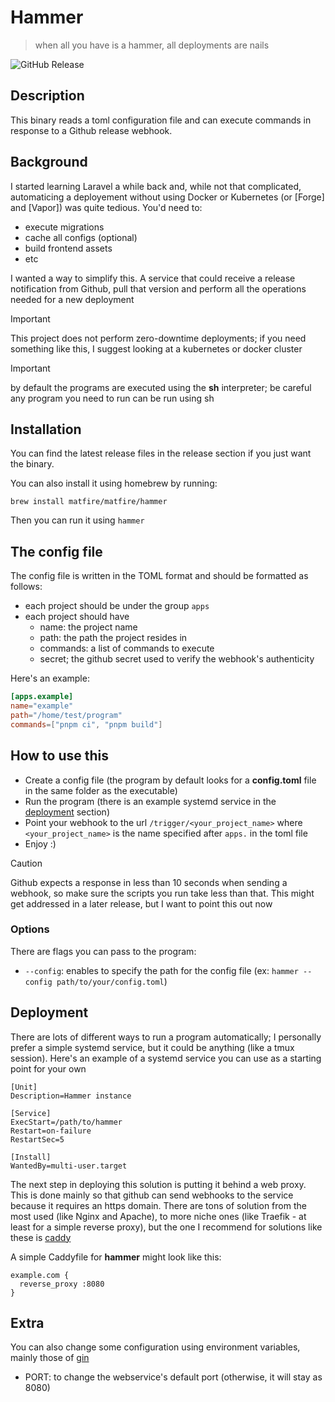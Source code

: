 # Hammer

> when all you have is a hammer, all deployments are nails

![GitHub Release](https://img.shields.io/github/v/release/matfire/hammer?style=for-the-badge)


## Description

This binary reads a toml configuration file and can execute commands in response to a Github release webhook.

## Background

I started learning Laravel a while back and, while not that complicated, automaticing a deployement without using Docker or Kubernetes (or [Forge] and [Vapor]) was quite tedious. You'd need to:

- execute migrations
- cache all configs (optional)
- build frontend assets
- etc

I wanted a way to simplify this. A service that could receive a release notification from Github, pull that version and perform all the operations needed for a new deployment

> [!IMPORTANT]
> This project does not perform zero-downtime deployments; if you need something like this, I suggest looking at a kubernetes or docker cluster

> [!IMPORTANT]
> by default the programs are executed using the **sh** interpreter; be careful any program you need to run can be run using sh

## Installation

You can find the latest release files in the release section if you just want the binary.

You can also install it using homebrew by running:
```shell
brew install matfire/matfire/hammer
```

Then you can run it using `hammer`

## The config file

The config file is written in the TOML format and should be formatted as follows:

- each project should be under the group `apps`
- each project should have
  - name: the project name
  - path: the path the project resides in
  - commands: a list of commands to execute
  - secret; the github secret used to verify the webhook's authenticity

Here's an example:
```toml
[apps.example]
name="example"
path="/home/test/program"
commands=["pnpm ci", "pnpm build"]
```

## How to use this

- Create a config file (the program by default looks for a **config.toml** file in the same folder as the executable)
- Run the program (there is an example systemd service in the [deployment](#deployment) section)
- Point your webhook to the url `/trigger/<your_project_name>` where `<your_project_name>` is the name specified after `apps.` in the toml file
- Enjoy :)

> [!CAUTION]
> Github expects a response in less than 10 seconds when sending a webhook, so make sure the scripts you run take less than that. This might get addressed in a later release, but I want to point this out now

### Options

There are flags you can pass to the program:

- `--config`: enables to specify the path for the config file (ex: `hammer --config path/to/your/config.toml`)

## Deployment

There are lots of different ways to run a program automatically; I personally prefer a simple systemd service, but it could be anything (like a tmux session). Here's an example of a systemd service you can use as a starting point for your own

```
[Unit]
Description=Hammer instance

[Service]
ExecStart=/path/to/hammer
Restart=on-failure
RestartSec=5

[Install]
WantedBy=multi-user.target
```

The next step in deploying this solution is putting it behind a web proxy. This is done mainly so that github can send webhooks to the service because it requires an https domain.
There are tons of solution from the most used (like Nginx and Apache), to more niche ones (like Traefik - at least for a simple reverse proxy), but the one I recommend for solutions like these is [caddy](https://caddyserver.com)

A simple Caddyfile for **hammer** might look like this:

```
example.com {
  reverse_proxy :8080
}
```

## Extra

You can also change some configuration using environment variables, mainly those of [gin](https://gin-gonic.com/)

- PORT: to change the webservice's default port (otherwise, it will stay as 8080)

